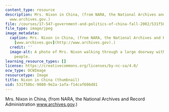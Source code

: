 ```yaml
---
content_type: resource
description: Mrs. Nixon in China, (from NARA, the National Archives and Record Administration
  www.archives.gov.)
file: /courses/17-547-government-and-politics-of-china-fall-2002/531f50bc90809e2a1afaf14caf606d81_17-547f02-th.jpg
file_type: image/jpeg
image_metadata:
  caption: Mrs. Nixon in China, (from NARA, the National Archives and Record Administration
    [www.archives.gov](http://www.archives.gov).)
  credit: ''
  image-alt: A photo of Mrs. Nixon walking through a large doorway with a crowd of
    people.
learning_resource_types: []
license: https://creativecommons.org/licenses/by-nc-sa/4.0/
ocw_type: OCWImage
resourcetype: Image
title: Nixon in China (thumbnail)
uid: 531f50bc-9080-9e2a-1afa-f14caf606d81
---
```

Mrs. Nixon in China, (from NARA, the National Archives and Record Administration www.archives.gov.)